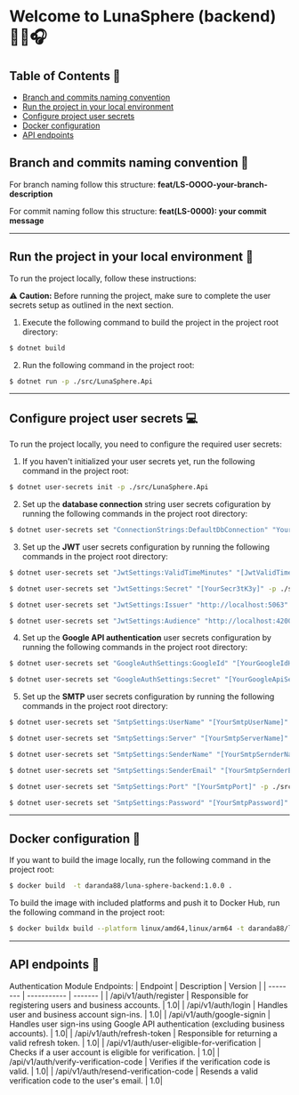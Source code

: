 # Welcome to LunaSphere (backend) 🤘🏼🎧

## Table of Contents 📖

- [Branch and commits naming convention](#branch-and-commits-naming-convention-)
- [Run the project in your local environment](#run-the-project-in-your-local-environment-)
- [Configure project user secrets](#configure-project-user-secrets-)
- [Docker configuration](#docker-configuration-)
- [API endpoints](#api-endpoints-)

## Branch and commits naming convention 🧐

For branch naming follow this structure:
**feat/LS-OOOO-your-branch-description**

For commit naming follow this structure:
**feat(LS-0000): your commit message**

---

## Run the project in your local environment 📀

To run the project locally, follow these instructions:

⚠️ **Caution:** Before running the project, make sure to complete the user secrets setup as outlined in the next section.

1. Execute the following command to build the project in the project root directory:

```bash
$ dotnet build
```

2. Run the following command in the project root:

```bash
$ dotnet run -p ./src/LunaSphere.Api
```

---

## Configure project user secrets 💻

To run the project locally, you need to configure the required user secrets:

1. If you haven't initialized your user secrets yet, run the following command in the project root:

```bash
$ dotnet user-secrets init -p ./src/LunaSphere.Api
```

2. Set up the **database connection** string user secrets cofiguration by running the following commands in the project root directory:

```bash
$ dotnet user-secrets set "ConnectionStrings:DefaultDbConnection" "YourDbConnectionStringHere" -p ./src/LunaSphere.Api
```

3. Set up the **JWT** user secrets configuration by running the following commands in the project root directory:

```bash
$ dotnet user-secrets set "JwtSettings:ValidTimeMinutes" "[JwtValidTimeMinutes]" -p ./src/LunaSphere.Api

$ dotnet user-secrets set "JwtSettings:Secret" "[YourSecr3tK3y]" -p ./src/LunaSphere.Api

$ dotnet user-secrets set "JwtSettings:Issuer" "http://localhost:5063" -p ./src/LunaSphere.Api

$ dotnet user-secrets set "JwtSettings:Audience" "http://localhost:4200" -p ./src/LunaSphere.Api
```

4. Set up the **Google API authentication** user secrets configuration by running the following commands in the project root directory:

```bash
$ dotnet user-secrets set "GoogleAuthSettings:GoogleId" "[YourGoogleIdHere]" -p ./src/LunaSphere.Api

$ dotnet user-secrets set "GoogleAuthSettings:Secret" "[YourGoogleApiSecret]" -p ./src/LunaSphere.Api
```

5. Set up the **SMTP** user secrets configuration by running the following commands in the project root directory:

```bash
$ dotnet user-secrets set "SmtpSettings:UserName" "[YourSmtpUserName]" -p ./src/LunaSphere.Api

$ dotnet user-secrets set "SmtpSettings:Server" "[YourSmtpServerName]" -p ./src/LunaSphere.Api

$ dotnet user-secrets set "SmtpSettings:SenderName" "[YourSmtpSernderName]" -p ./src/LunaSphere.Api

$ dotnet user-secrets set "SmtpSettings:SenderEmail" "[YourSmtpSernderEmail]" -p ./src/LunaSphere.Api

$ dotnet user-secrets set "SmtpSettings:Port" "[YourSmtpPort]" -p ./src/LunaSphere.Api

$ dotnet user-secrets set "SmtpSettings:Password" "[YourSmtpPassword]" -p ./src/LunaSphere.Api
```

---

## Docker configuration 📝

If you want to build the image locally, run the following command in the project root:

```bash
$ docker build  -t daranda88/luna-sphere-backend:1.0.0 .
```

To build the image with included platforms and push it to Docker Hub, run the following command in the project root:

```bash
$ docker buildx build --platform linux/amd64,linux/arm64 -t daranda88/luna-sphere-backend:1.0.0 --push .
```

---

## API endpoints 🛜

Authentication Module Endpoints:
| Endpoint | Description | Version |
| -------- | ----------- | ------- |
| /api/v1/auth/register | Responsible for registering users and business accounts. | 1.0|
| /api/v1/auth/login | Handles user and business account sign-ins. | 1.0|
| /api/v1/auth/google-signin | Handles user sign-ins using Google API authentication (excluding business accounts). | 1.0|
| /api/v1/auth/refresh-token | Responsible for returning a valid refresh token. | 1.0|
| /api/v1/auth/user-eligible-for-verification | Checks if a user account is eligible for verification. | 1.0|
| /api/v1/auth/verify-verification-code | Verifies if the verification code is valid. | 1.0|
| /api/v1/auth/resend-verification-code | Resends a valid verification code to the user's email. | 1.0|
